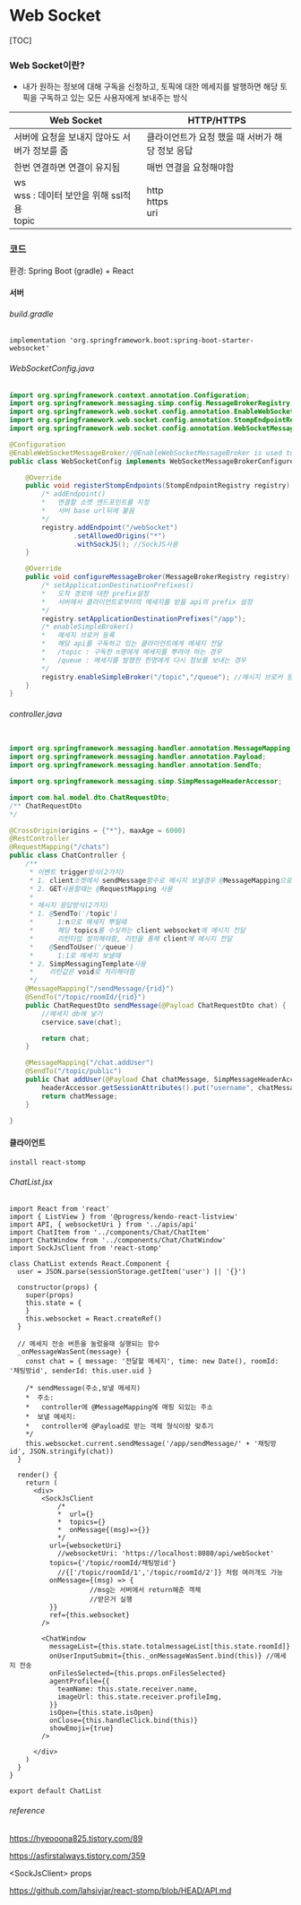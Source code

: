 # Web Socket

[TOC]



### Web Socket이란?

- 내가 원하는 정보에 대해 구독을 신청하고, 토픽에 대한 메세지를 발행하면 해당 토픽을 구독하고 있는 모든 사용자에게 보내주는 방식

| Web Socket                                          | HTTP/HTTPS                                      |
| --------------------------------------------------- | ----------------------------------------------- |
| 서버에 요청을 보내지 않아도 서버가 정보를 줌        | 클라이언트가 요청 했을 때 서버가 해당 정보 응답 |
| 한번 연결하면 연결이 유지됨                         | 매번 연결을 요청해야함                          |
| ws<br />wss : 데이터 보안을 위해 ssl적용<br />topic | http<br />https<br />uri                        |



### 코드

환경: Spring Boot (gradle) + React

#### 서버

###### build.gradle

```
implementation 'org.springframework.boot:spring-boot-starter-websocket'
```



###### WebSocketConfig.java

```java
import org.springframework.context.annotation.Configuration;
import org.springframework.messaging.simp.config.MessageBrokerRegistry;
import org.springframework.web.socket.config.annotation.EnableWebSocketMessageBroker;
import org.springframework.web.socket.config.annotation.StompEndpointRegistry;
import org.springframework.web.socket.config.annotation.WebSocketMessageBrokerConfigurer;

@Configuration
@EnableWebSocketMessageBroker//@EnableWebSocketMessageBroker is used to enable our WebSocket server
public class WebSocketConfig implements WebSocketMessageBrokerConfigurer {

    @Override
    public void registerStompEndpoints(StompEndpointRegistry registry) {
        /* addEndpoint()
        *	연결할 소켓 엔드포인트를 지정
        *	서버 base url뒤에 붙음
        */
        registry.addEndpoint("/webSocket")
        		.setAllowedOrigins("*")
        		.withSockJS(); //SockJS사용
    }

    @Override
    public void configureMessageBroker(MessageBrokerRegistry registry) {
        /* setApplicationDestinationPrefixes()
        *	도착 경로에 대한 prefix설정
        *	서버에서 클라이언트로부터의 메세지를 받을 api의 prefix 설정
        */       
        registry.setApplicationDestinationPrefixes("/app");
        /* enableSimpleBroker()
        *	메세지 브로커 등록
        *	해당 api를 구독하고 있는 클라이언트에게 메세지 전달
        *	/topic : 구독한 n명에게 메세지를 뿌려야 하는 경우
        *	/queue : 메세지를 발행한 한명에게 다시 정보를 보내는 경우
        */
        registry.enableSimpleBroker("/topic","/queue");	//메시지 브로커 등록  //sub용 sub topic/public
    }
}
```



###### controller.java

```java

import org.springframework.messaging.handler.annotation.MessageMapping;
import org.springframework.messaging.handler.annotation.Payload;
import org.springframework.messaging.handler.annotation.SendTo;

import org.springframework.messaging.simp.SimpMessageHeaderAccessor;

import com.hal.model.dto.ChatRequestDto;
/** ChatRequestDto
*/

@CrossOrigin(origins = {"*"}, maxAge = 6000)
@RestController
@RequestMapping("/chats")
public class ChatController {
	/**
	 * 이벤트 trigger방식(2가지)
	 * 1. client소켓에서 sendMessage함수로 메시지 보낼경우 @MessageMapping으로 받을 수 있음
	 * 2. GET사용할때는 @RequestMapping 사용
	 * 
	 * 메시지 응답방식(2가지)
	 * 1. @SendTo('/topic')
	 *		1:n으로 메세지 뿌릴때
	 *		해당 topics를 수싲하는 client websocket에 메시지 전달
	 * 	  	리턴타입 정의해야함, 리턴을 통해 client에 메시지 전달
	 *	  @SendToUser('/queue')
	 *		1:1로 메세지 보낼때
	 * 2. SimpMessagingTemplate사용
	 *    리턴값은 void로 처리해야함
	 */
    @MessageMapping("/sendMessage/{rid}")
    @SendTo("/topic/roomId/{rid}")
    public ChatRequestDto sendMessage(@Payload ChatRequestDto chat) {
    	//메세지 db에 넣기
    	cservice.save(chat);

        return chat;
    }

    @MessageMapping("/chat.addUser")
    @SendTo("/topic/public")
    public Chat addUser(@Payload Chat chatMessage, SimpMessageHeaderAccessor headerAccessor){
        headerAccessor.getSessionAttributes().put("username", chatMessage.getSender());
        return chatMessage;
    }
    
}
```



#### 클라이언트

```
install react-stomp
```

###### ChatList.jsx

```react
import React from 'react'
import { ListView } from '@progress/kendo-react-listview'
import API, { websocketUri } from '../apis/api'
import ChatItem from '../components/Chat/ChatItem'
import ChatWindow from '../components/Chat/ChatWindow'
import SockJsClient from 'react-stomp'

class ChatList extends React.Component {
  user = JSON.parse(sessionStorage.getItem('user') || '{}')

  constructor(props) {
    super(props)
    this.state = {
    }
    this.websocket = React.createRef()
  }

  // 메세지 전송 버튼을 눌렀을때 실행되는 함수
  _onMessageWasSent(message) {
    const chat = { message: '전달할 메세지', time: new Date(), roomId: '채팅방id', senderId: this.user.uid }

    /* sendMessage(주소,보낼 메세지)
    *  주소:
    *	controller에 @MessageMapping에 매핑 되있는 주소
    *  보낼 메세지:
    *	controller에 @Payload로 받는 객체 형식이랑 맞추기
    */
    this.websocket.current.sendMessage('/app/sendMessage/' + '채팅방id', JSON.stringify(chat))
  }

  render() {
    return (
      <div>
        <SockJsClient
            /*
            *  url={}
            *  topics={}
            *  onMessage{(msg)=>{}}
            */
          url={websocketUri}	
            //websocketUri: 'https://localhost:8080/api/webSocket'
          topics={'/topic/roomId/채팅방id'} 
            //{['/topic/roomId/1','/topic/roomId/2']} 처럼 여러개도 가능
          onMessage={(msg) => {
                    //msg는 서버에서 return해준 객체
                    //받은거 실행
          }}
          ref={this.websocket}
        />

        <ChatWindow
          messageList={this.state.totalmessageList[this.state.roomId]}
          onUserInputSubmit={this._onMessageWasSent.bind(this)} //메세지 전송
          onFilesSelected={this.props.onFilesSelected}
          agentProfile={{
            teamName: this.state.receiver.name,
            imageUrl: this.state.receiver.profileImg,
          }}
          isOpen={this.state.isOpen}
          onClose={this.handleClick.bind(this)}
          showEmoji={true}
        />

      </div>
    )
  }
}

export default ChatList

```





###### reference

https://hyeooona825.tistory.com/89

https://asfirstalways.tistory.com/359

\<SockJsClient> props

https://github.com/lahsivjar/react-stomp/blob/HEAD/API.md

